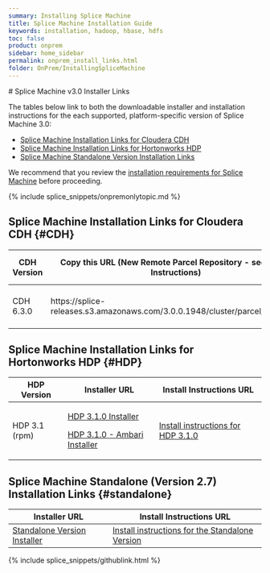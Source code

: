 ```yaml
---
summary: Installing Splice Machine
title: Splice Machine Installation Guide
keywords: installation, hadoop, hbase, hdfs
toc: false
product: onprem
sidebar: home_sidebar
permalink: onprem_install_links.html
folder: OnPrem/InstallingSpliceMachine
---
```

<section>
<div class="TopicContent" data-swiftype-index="true" markdown="1">
# Splice Machine v3.0 Installer Links

The tables below link to both the downloadable installer and installation instructions for the each supported, platform-specific version of Splice Machine 3.0:

* [Splice Machine Installation Links for Cloudera CDH](#CDH)
* [Splice Machine Installation Links for Hortonworks HDP](#HDP)
* [Splice Machine Standalone Version Installation Links](#standalone)

We recommend that you review the [installation requirements for Splice Machine](onprem_info_requirements.html) before proceeding.

{% include splice_snippets/onpremonlytopic.md %}

## Splice Machine Installation Links for Cloudera CDH {#CDH}

<table summary="Links for Installing on Cloudera">
    <col />
    <col />
    <col />
    <thead>
        <tr>
            <th>CDH Version</th>
            <th>Copy this URL (New Remote Parcel Repository - see Install Instructions)</th>
            <th>Install Instructions URL</th>
        </tr>
    </thead>
    <tbody>
        <tr>
			<td>CDH 6.3.0</td>
			<td>
			    https://splice-releases.s3.amazonaws.com/3.0.0.1948/cluster/parcel/cdh6.3.0/
            </td>
			<td><a href="https://github.com/splicemachine/spliceengine/blob/branch-3.0/platforms/cdh6.3.0/docs/CDH-installation.md">Install instructions for CDH 6.3.0</a>
            </td>
        </tr>
    </tbody>
</table>

## Splice Machine Installation Links for Hortonworks HDP  {#HDP}

<table summary="Links for Installing on Hortonworks HDP">
    <col />
    <col />
    <col />
    <thead>
        <tr>
            <th>HDP Version</th>
            <th>Installer URL</th>
            <th>Install Instructions URL</th>
        </tr>
    </thead>
    <tbody>
        <tr>
            <td>HDP 3.1 (rpm)</td>
            <td>
                <p><a href="https://splice-releases.s3.amazonaws.com/3.0.0.1948/cluster/installer/hdp3.1.0/splicemachine-hdp3.1.0.3.0.0.1948.p0.109-1.noarch.rpm">HDP 3.1.0 Installer</a></p>
                <p><a href="https://splice-releases.s3.amazonaws.com/3.0.0.1948/cluster/installer/hdp3.1.0/splicemachine_ambari_service-hdp3.1.0.3.0.0.1948.p0.109-1.noarch.rpm">HDP 3.1.0 - Ambari Installer</a></p>
            </td>
            <td><a href="https://github.com/splicemachine/spliceengine/blob/branch-3.0/platforms/hdp3.1.0/docs/HDP-installation.md">Install instructions for HDP 3.1.0</a>
            </td>
        </tr>
    </tbody>
</table>

## Splice Machine Standalone (Version 2.7) Installation Links  {#standalone}

<table summary="Links for Installing the Standalone Version of Splice Machine">
    <col />
    <col />
    <thead>
        <tr>
            <th>Installer URL</th>
            <th>Install Instructions URL</th>
        </tr>
    </thead>
    <tbody>
        <tr>
			<td><a href="{{splvar_location_StandaloneLink}}">Standalone Version Installer</a>
            </td>
			<td><a href="https://github.com/splicemachine/spliceengine/blob/branch-2.7/platforms/std/docs/STD-installation.md">Install instructions for the Standalone Version</a>
            </td>
        </tr>
    </tbody>
</table>

{% include splice_snippets/githublink.html %}
</div>
</section>
